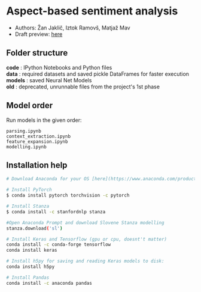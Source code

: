 # Aspect-based sentiment analysis
- Authors: Žan Jaklič, Iztok Ramovš, Matjaž Mav
- Draft preview: [here](https://www.overleaf.com/8497658145vrdhbgxccgsd)

## Folder structure
**code** : IPython Notebooks and Python files  
**data** : required datasets and saved pickle DataFrames for faster execution  
**models** : saved Neural Net Models  
**old** : deprecated, unrunnable files from the project's 1st phase  


## Model order
Run models in the given order:
```
parsing.ipynb
context_extraction.ipynb
feature_expansion.ipynb
modelling.ipynb
```

## Installation help
```bash
# Download Anaconda for your OS [here](https://www.anaconda.com/products/individual)

# Install PyTorch
$ conda install pytorch torchvision -c pytorch

# Install Stanza
$ conda install -c stanfordnlp stanza

#Open Anaconda Prompt and download Slovene Stanza modelling
stanza.download('sl')

# Install Keras and Tensorflow (gpu or cpu, doesnt't matter)
conda install -c conda-forge tensorflow
conda install keras

# Install h5py for saving and reading Keras models to disk:
conda install h5py 

# Install Pandas
conda install -c anaconda pandas
```